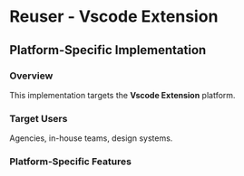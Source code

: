 # Reuser - Vscode Extension

## Platform-Specific Implementation

### Overview
This implementation targets the **Vscode Extension** platform.

### Target Users
Agencies, in-house teams, design systems.

### Platform-Specific Features
